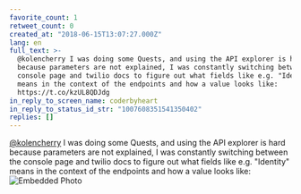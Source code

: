 ```yaml
---
favorite_count: 1
retweet_count: 0
created_at: "2018-06-15T13:07:27.000Z"
lang: en
full_text: >-
  @kolencherry I was doing some Quests, and using the API explorer is hard
  because parameters are not explained, I was constantly switching between the
  console page and twilio docs to figure out what fields like e.g. "Identity"
  means in the context of the endpoints and how a value looks like:
  https://t.co/kzUL8QDJdg
in_reply_to_screen_name: coderbyheart
in_reply_to_status_id_str: "1007608351541350402"
replies: []
---
```


[@kolencherry](https://twitter.com/kolencherry) I was doing some Quests, and
using the API explorer is hard because parameters are not explained, I was
constantly switching between the console page and twilio docs to figure out what
fields like e.g. "Identity" means in the context of the endpoints and how a
value looks like:
![Embedded Photo](https://twitter-media-coderbyheart.s3.eu-north-1.amazonaws.com/1007610536341725185-Dfu_9mXXcAE4qlJ.jpg)
